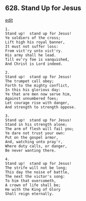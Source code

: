 
## 628.  Stand Up for Jesus
[edit](https://docs.google.com/document/d/14oZA2vxNDt9qrogOP48%2D1RpeDwCUHwUl/edit?mode=html)



    1.
    Stand up!  stand up for Jesus!
    Ye soldiers of the cross;
    Lift high his royal banner,
    It must not suffer loss:
    From vict'ry unto vict'ry.
    His army shall he lead.
    Till ev'ry foe is vanquished,
    And Christ is Lord indeed.

    2.
    Stand up!  stand up for Jesus!
    The trumpet call obey;
    Forth to the mighty conflict,
    In this his glorious day:
    Ye that are men now serve him,
    Against unnumbered foes;
    Let courage rise with danger,
    And strength to strength oppose.

    3.
    Stand up!  stand up for Jesus!
    Stand in his strength alone;
    The arm of flesh will fail you;
    Ye dare not trust your own:
    Put on the gospel armor,
    And, watching unto pray'r,
    Where duty calls, or danger,
    Be never wanting there.

    4.
    Stand up!  stand up for Jesus!
    The strife will not be long;
    This day the noise of battle,
    The next the victor's song:
    To him that overcometh,
    A crown of life shall be;
    He with the King of Glory
    Shall reign eternally.
